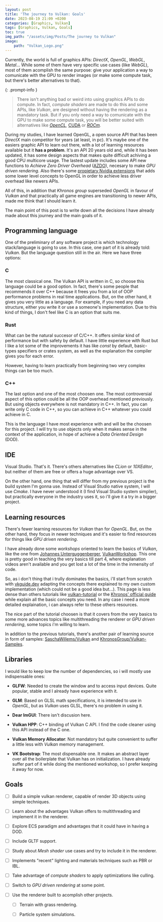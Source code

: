 ```yaml
---
layout: post
title: 'The journey to Vulkan: Goals'
date: 2023-08-19 21:09 +0200
categories: [Graphics, Vulkan]
tags: [Graphics, Vulkan, Goals]
toc: true
img_path: "/assets/img/Posts/The journey to Vulkan"
image: 
    path: "Vulkan_Logo.png"
---
```


Currently, the world is full of graphics APIs: *DirectX*, *OpenGL*, *WebGL*, *Metal*... While some of them have very specific use cases (like *WebGL*), most of them acomplish the same purpose: give your application a way to comunicate with the GPU to render images (or make some compute task, but there's better alternatives to that). 

{: .prompt-info }

> There isn't anything bad or weird into using graphics APIs to do compute. In fact, *compute shaders* are made to do this and some APIs, like *Vulkan*, are designed without having the rendering as a mandatory task. But if you only need a way to comunicate with the GPU to make some compute task, you will be better suited with alternatives like [*OpenCL*](https://www.khronos.org/opencl/), [CUDA](https://developer.nvidia.com/cuda-toolkit) or [*ROCm*](https://www.amd.com/es/graphics/servers-solutions-rocm).

During my studies, I have learned OpenGL, a open source API that has been *DirectX* main competitor for years (at least, in pc). It's maybe one of the easiers graphic API to learn out there, with a lot of learning resources available but it **has a problem**. It's an API 20 years old and, while it has been updated, it has some design aspects that makes quite difficult achiving a good CPU multicore usage. The lastest update includes some API new functions to *Achieve Zero Driver Overhead* ([AZDO](https://www.khronos.org/assets/uploads/developers/library/2014-gdc/Khronos-OpenGL-Efficiency-GDC-Mar14.pdf)), necesary to make *GPU driven rendering*. Also there's some [propietary Nvidia extensions](https://on-demand.gputechconf.com/siggraph/2015/presentation/SIG1512-Tristan-Lorach.pdf) that adds some lower level concepts to OpenGL in order to achieve less driver overhead like newers APIs. 

All of this, in addition that *Khronos group* superseded *OpenGL* in favour of *Vulkan* and that practically all game engines are transitioning to newer APIs, made me think that I should learn it.

The main point of this post is to write down all the decisions I have already made about this journey and the main goals of it. 

## Programming language

One of the preliminary of any software project is which technology stack/language is going to use. In this case, one part of it is already told: *Vulkan*. But the language question still in the air. Here we have three options: 

### C

The most classical one. The Vulkan API is written in C, so choose this language could be a good option. In fact, there's some people that recommends it over C++ because it frees you from a lot of OOP performance problems in real time applications. But, on the other hand, it gives you very little as a language. For example, if you need any data structure, either you write it or use a someone's implementation. Due to this kind of things, I don't feel like C is an option that suits me.

### Rust

What can be the natural succesor of C/C++. It offers similar kind of performance but with safety by default. I have little experience with Rust but I like a lot some of the improvements it has like *const* by default, basic-types specifiers or crates system, as well as the explanation the compiler gives you for each error. 

However, having to learn practically from beginning two very complex things can be too much. 

### C++

The last option and one of the most choosen one. The most controversial aspect of this option could be all the OOP overhead mentioned previously. But using objects everywhere is not mandatory in C++. In fact, you can write only C code in C++, so you can achieve in C++ whatever you could achieve in C. 

This is the language I have most experience with and will be the choosen for this project. I will try to use objects only when it makes sense in the context of the application, in hope of achieve a *Data Oriented Design* (DOD).

## IDE

Visual Studio. That's it. There's others alternatives like *CLion* or *10XEditor*, but neither of them are free or offers a huge advantage over VS. 

On the other hand, one thing that will differ from my previous project is the build system I'm gonna use. Instead of Visual Studio native system, I will use *Cmake*. I have never understood it (I find Visual Studio system simplier), but practically everyone in the industry uses it, so i'll give it a try in a bigger project. 

## Learning resources

There's fewer learning resources for *Vulkan* than for *OpenGL*. But, on the other hand, they focus in newer techniques and it's easier to find resources for things like *GPU driven rendering*. 

I have already done some *workshops* oriented to learn the basics of *Vulkan*, like the one from [Johannes Unterguggenberger](https://www.cg.tuwien.ac.at/staff/JohannesUnterguggenberger.html), [VulkanWorkshop](https://github.com/cg-tuwien/VulkanWorkshop). This one is pretty good in teaching the very basics till part 4, where explanation videos aren't available and you get lost a lot of the time in the inmensity of code. 

So, as i don't thing that i trully dominates the basics, i'll start from scratch with [vkguide.dev](https://vkguide.dev/) adapting the concepts there explained to my own custom implementation (which could not be a good idea but...). This page is less dense than others tutorials like [vulkan-tutorial](https://vulkan-tutorial.com/) or the [Khronos' official guide](https://github.com/KhronosGroup/Vulkan-Guide) while explain all the basic concepts you need. In any case i need a more detailed explaination, i can always refer to these others resources. 

The nice part of the tutorial choosen is that it covers from the very basics to some more advances topics like multithreading the renderer or *GPU driven rendering*, some topics i'm willing to learn.

In addition to the previous tutorials, there's another pair of learning source in form of samples: [SaschaWillems/Vulkan](https://github.com/SaschaWillems/Vulkan) and [KhronosGroup/Vulkan-Samples](https://github.com/KhronosGroup/Vulkan-Samples).

## Libraries

I would like to keep low the number of dependencies, so i will mostly use indispensable  ones:

- **GLFW**: Needed to create the window and to access input devices. Quite popular, stable and I already have experience with it.

- **GLM**: Based on GLSL math specifications, it is intended to use in *OpenGL*, but as *Vulkan* uses GLSL, there's no problem in using it. 

- **Dear ImGUI**: There isn't discusion here. 

- **Vulkan HPP**: C++ binding of Vulkan C API. I find the code cleaner using this API instead of the C one.

- **Vulkan Memory Allocator**: Not mandatory but quite convenient to suffer a little less with *Vulkan* memory management.

- **VK Bootstrap**: The most dispensable one. It makes an abstract layer over all the boilerplate that Vulkan has on initialization. I have already suffer part of it while doing the mentioned workshop, so I prefer keeping it away for now. 

## Goals

- [ ] Build a simple vulkan renderer, capable of render 3D objects using simple techniques.

- [ ] Learn about the advantages Vulkan offers to multithreading and implement it in the renderer.

- [ ] Explore ECS paradigm and advantages that it could have in having a DOD.

- [ ] Include GLTF support.

- [ ] Study about *Mesh shader* use cases and try to include it in the renderer. 

- [ ] Implements "recent" lighting and materials techniques such as PBR or IBL.

- [ ] Take advantage of *compute shaders* to apply optimizations like culling.

- [ ] Switch to *GPU driven rendering* at some point.

- [ ] Use the renderer built to acomplish other projects.
  
  - [ ] Terrain with grass rendering.
  
  - [ ] Particle system simulations.
